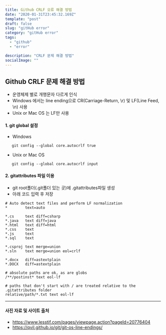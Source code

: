 ```yaml
---
title: Github CRLF 오류 해결 방법
date: "2020-01-31T23:45:32.169Z"
template: "post"
draft: false
slug: "gitHub error"
category: "gitHub error"
tags:
  - "github"
  - "error"

description: "CRLF 문제 해결 방법"
socialImage: ""
---
```


## Github CRLF 문제 해결 방법

- 운영체제 별로 개행문자 다르게 인식
- Windows 에서는 line ending으로 CR(Carriage-Return, \r) 및 LF(Line Feed, \n) 사용
- Unix or Mac OS 는 LF만 사용

#### 1. git global 설정

- Windows

```
   git config --global core.autocrlf true
```

- Unix or Mac OS

```
   git config --global core.autocrlf input
```

#### 2. gitattributes 파일 이용

- git root폴더(.git폴더 있는 곳)에 .gitattributes파일 생성
- 아래 코드 입력 후 저장

```
# Auto detect text files and perform LF normalization
*        text=auto

*.cs     text diff=csharp
*.java   text diff=java
*.html   text diff=html
*.css    text
*.js     text
*.sql    text

*.csproj text merge=union
*.sln    text merge=union eol=crlf

*.docx   diff=astextplain
*.DOCX   diff=astextplain

# absolute paths are ok, as are globs
/**/postinst* text eol-lf

# paths that don't start with / are treated relative to the .gitattributes folder
relative/path/*.txt text eol-lf
```

---

#### 사진 자료 및 사이트 출처

- https://www.lesstif.com/pages/viewpage.action?pageId=20776404
- https://qvil.github.io/git/git-os-line-endings/
